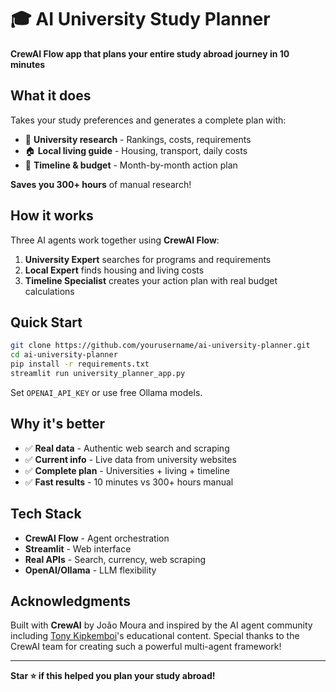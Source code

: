 # 🎓 AI University Study Planner

**CrewAI Flow app that plans your entire study abroad journey in 10 minutes**

## What it does

Takes your study preferences and generates a complete plan with:
- 🎯 **University research** - Rankings, costs, requirements  
- 🏠 **Local living guide** - Housing, transport, daily costs
- 📅 **Timeline & budget** - Month-by-month action plan

**Saves you 300+ hours** of manual research!

## How it works

Three AI agents work together using **CrewAI Flow**:

1. **University Expert** searches for programs and requirements
2. **Local Expert** finds housing and living costs  
3. **Timeline Specialist** creates your action plan with real budget calculations

## Quick Start

```bash
git clone https://github.com/yourusername/ai-university-planner.git
cd ai-university-planner
pip install -r requirements.txt
streamlit run university_planner_app.py
```

Set `OPENAI_API_KEY` or use free Ollama models.

## Why it's better

- ✅ **Real data** - Authentic web search and scraping
- ✅ **Current info** - Live data from university websites  
- ✅ **Complete plan** - Universities + living + timeline
- ✅ **Fast results** - 10 minutes vs 300+ hours manual

## Tech Stack

- **CrewAI Flow** - Agent orchestration
- **Streamlit** - Web interface
- **Real APIs** - Search, currency, web scraping
- **OpenAI/Ollama** - LLM flexibility

## Acknowledgments

Built with **CrewAI** by João Moura and inspired by the AI agent community including [Tony Kipkemboi](https://www.tonykipkemboi.com/)'s educational content. Special thanks to the CrewAI team for creating such a powerful multi-agent framework!

---

**Star ⭐ if this helped you plan your study abroad!**